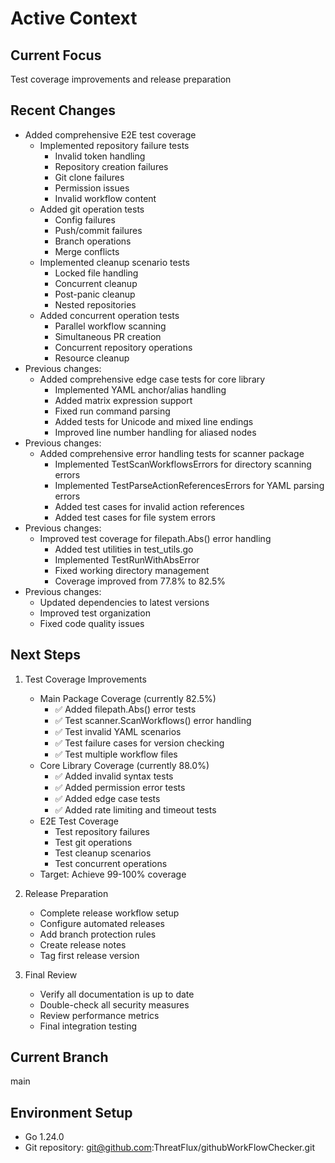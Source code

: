 # Active Context

## Current Focus
Test coverage improvements and release preparation

## Recent Changes
- Added comprehensive E2E test coverage
  * Implemented repository failure tests
    - Invalid token handling
    - Repository creation failures
    - Git clone failures
    - Permission issues
    - Invalid workflow content
  * Added git operation tests
    - Config failures
    - Push/commit failures
    - Branch operations
    - Merge conflicts
  * Implemented cleanup scenario tests
    - Locked file handling
    - Concurrent cleanup
    - Post-panic cleanup
    - Nested repositories
  * Added concurrent operation tests
    - Parallel workflow scanning
    - Simultaneous PR creation
    - Concurrent repository operations
    - Resource cleanup
- Previous changes:
  * Added comprehensive edge case tests for core library
    - Implemented YAML anchor/alias handling
    - Added matrix expression support
    - Fixed run command parsing
    - Added tests for Unicode and mixed line endings
    - Improved line number handling for aliased nodes
- Previous changes:
  * Added comprehensive error handling tests for scanner package
    - Implemented TestScanWorkflowsErrors for directory scanning errors
    - Implemented TestParseActionReferencesErrors for YAML parsing errors
    - Added test cases for invalid action references
    - Added test cases for file system errors
- Previous changes:
  * Improved test coverage for filepath.Abs() error handling
    - Added test utilities in test_utils.go
    - Implemented TestRunWithAbsError
    - Fixed working directory management
    - Coverage improved from 77.8% to 82.5%
- Previous changes:
  * Updated dependencies to latest versions
  * Improved test organization
  * Fixed code quality issues

## Next Steps
1. Test Coverage Improvements
   - Main Package Coverage (currently 82.5%)
     * ✅ Added filepath.Abs() error tests
     * ✅ Test scanner.ScanWorkflows() error handling
     * ✅ Test invalid YAML scenarios
     * ✅ Test failure cases for version checking
     * ✅ Test multiple workflow files
   - Core Library Coverage (currently 88.0%)
     * ✅ Added invalid syntax tests
     * ✅ Added permission error tests
     * ✅ Added edge case tests
     * ✅ Added rate limiting and timeout tests
   - E2E Test Coverage
     * Test repository failures
     * Test git operations
     * Test cleanup scenarios
     * Test concurrent operations
   - Target: Achieve 99-100% coverage

2. Release Preparation
   - Complete release workflow setup
   - Configure automated releases
   - Add branch protection rules
   - Create release notes
   - Tag first release version

3. Final Review
   - Verify all documentation is up to date
   - Double-check all security measures
   - Review performance metrics
   - Final integration testing

## Current Branch
main

## Environment Setup
- Go 1.24.0
- Git repository: git@github.com:ThreatFlux/githubWorkFlowChecker.git
